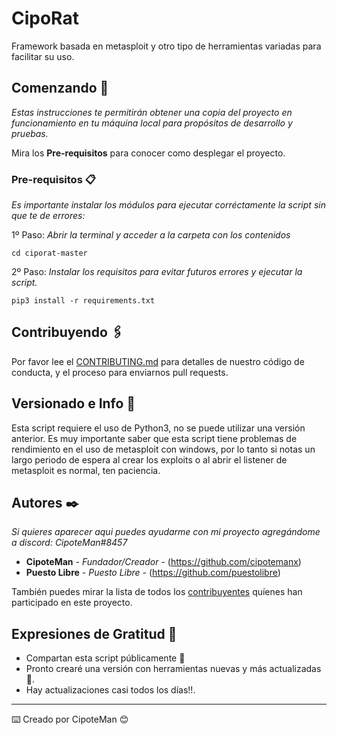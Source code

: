 # CipoRat

Framework basada en metasploit y otro tipo de herramientas variadas para facilitar su uso.

## Comenzando 🚀

_Estas instrucciones te permitirán obtener una copia del proyecto en funcionamiento en tu máquina local para propósitos de desarrollo y pruebas._

Mira los **Pre-requisitos** para conocer como desplegar el proyecto.


### Pre-requisitos 📋

_Es importante instalar los módulos para ejecutar corréctamente la script sin que te de errores:_

1º Paso: _Abrir la terminal y acceder a la carpeta con los contenidos_
```
cd ciporat-master
```
2º Paso: _Instalar los requisitos para evitar futuros errores y ejecutar la script._
```
pip3 install -r requirements.txt
```

## Contribuyendo 🖇️

Por favor lee el [CONTRIBUTING.md](https://gist.github.com/villanuevand/xxxxxx) para detalles de nuestro código de conducta, y el proceso para enviarnos pull requests.

## Versionado e Info 📌

Esta script requiere el uso de Python3, no se puede utilizar una versión anterior.
Es muy importante saber que esta script tiene problemas de rendimiento en el uso de metasploit con windows, por lo tanto si notas un largo periodo de espera al crear los exploits o al abrir el listener de metasploit es normal, ten paciencia.

## Autores ✒️

_Si quieres aparecer aqui puedes ayudarme con mi proyecto agregándome a discord: CipoteMan#8457_

* **CipoteMan** - *Fundador/Creador* - (https://github.com/cipotemanx)
* **Puesto Libre** - *Puesto Libre* - (https://github.com/puestolibre)

También puedes mirar la lista de todos los [contribuyentes](https://github.com/your/project/contributors) quíenes han participado en este proyecto. 


## Expresiones de Gratitud 🎁

* Compartan esta script públicamente 📢
* Pronto crearé una versión con herramientas nuevas y más actualizadas 🍺. 
* Hay actualizaciones casi todos los días!!.



---
⌨️ Creado por CipoteMan 😊

